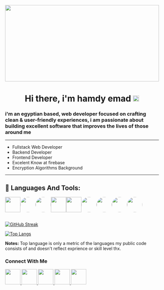 <a href="#">
<img src="https://i.imgur.com/iXuL1HG.png" width="100%" height="250">
</a>

<h1 align="center">
Hi there, i'm hamdy emad <img src="https://img.icons8.com/color/344/instagram-verification-badge.png" height="20">
</h2>

<h3 style="margin-bottom:15px">i'm an egyptian based, web developer focused on crafting clean & user-friendly experiences, i am passionate about building excellent software that improves the lives of those around me</h3>

---
- Fullstack Web Developer
- Backend Developer
- Frontend Developer
- Excelent Know at firebase
- Encryption Algorithms Background
---
## 🚀 Languages And Tools:

<div style="display:flex">
<img src="https://i.imgur.com/C4mMSpy.png" width="50" height="50">
<img src="https://i.imgur.com/MZvEuBa.png"style="border-radius:50%" width="50" height="50">
<img src="https://i.imgur.com/fnLAHmY.png"style="border-radius:50%" width="50" height="50">
<img src="[https://imgur.com/B7Fpqcx](https://imgur.com/a/aqTJKcu)" width="50" height="50">
<img src="https://i.imgur.com/EHawIrq.png" width="50" height="50">
<img src="https://i.imgur.com/zP51Dr8.jpg"style="border-radius:50%" width="50" height="50">
<img src="https://i.imgur.com/dfriheV.png" style="border-radius:50%" width="50" height="50">
<img src="https://i.imgur.com/HprLiHr.png"style="border-radius:50%" width="50" height="50">
<img src="https://i.imgur.com/pQDmZsw.png"style="border-radius:50%" width="50" height="50">
</div>

<br>


[![GitHub Streak](https://github-readme-streak-stats.herokuapp.com/?user=hamdyemad&theme=tokyonight)](https://github.com/hamdyemad/github-readme-streak-stats)


[![Top Langs](https://github-readme-stats.vercel.app/api/top-langs/?username=hamdyemad&layout=compact)](https://github.com/hamdyemad/github-readme-stats)

<b>Notes:</b> Top language is only a metric of the languages my public code consists of and doesn't reflect exprience or skill level thx.


### Connect With Me
<a href="https://wa.me/+2001152059120">
    <img width="50" heigh="50" src="https://img.icons8.com/color/344/whatsapp--v1.png">
</a>
<a href="https://www.linkedin.com/in/hamdy-emad-857882190/">
    <img width="50" heigh="50" src="https://img.icons8.com/color/344/linkedin.png">
</a>
<a href="https://www.facebook.com/xhamdyz/">
    <img width="50" heigh="50" src="https://img.icons8.com/fluency/344/facebook.png">
</a>
<a href="https://www.instagram.com/hamdyemadd/?hl=en">
    <img width="50" heigh="50" src="https://img.icons8.com/color/344/instagram-new--v1.png">
</a>
<a href="https://hamdyemad.com">
    <img width="50" heigh="50" src="https://img.icons8.com/external-kiranshastry-lineal-color-kiranshastry/344/external-portfolio-advertising-kiranshastry-lineal-color-kiranshastry.png">
</a>


<br>


<!-- ![Anurag's GitHub stats](https://github-readme-stats.vercel.app/api?username=hamdyemad&show_icons=true) -->

<!--
**hamdyemad/hamdyemad** is a ✨ _special_ ✨ repository because its `README.md` (this file) appears on your GitHub profile.

Here are some ideas to get you started:

- 🔭 I’m currently working on ...
- 🌱 I’m currently learning ...
- 👯 I’m looking to collaborate on ...
- 🤔 I’m looking for help with ...
- 💬 Ask me about ...
- 📫 How to reach me: ...
- 😄 Pronouns: ...
- ⚡ Fun fact: ...
-->
